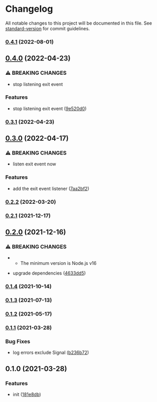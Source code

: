 # Changelog

All notable changes to this project will be documented in this file. See [standard-version](https://github.com/conventional-changelog/standard-version) for commit guidelines.

### [0.4.1](https://github.com/BlackGlory/you-died/compare/v0.4.0...v0.4.1) (2022-08-01)

## [0.4.0](https://github.com/BlackGlory/you-died/compare/v0.3.1...v0.4.0) (2022-04-23)


### ⚠ BREAKING CHANGES

* stop listening exit event

### Features

* stop listening exit event ([9e520d0](https://github.com/BlackGlory/you-died/commit/9e520d06c76094633cc62ee8d2b4f26888018298))

### [0.3.1](https://github.com/BlackGlory/you-died/compare/v0.3.0...v0.3.1) (2022-04-23)

## [0.3.0](https://github.com/BlackGlory/you-died/compare/v0.2.2...v0.3.0) (2022-04-17)


### ⚠ BREAKING CHANGES

* listen exit event now

### Features

* add the exit event listener ([7aa2bf2](https://github.com/BlackGlory/you-died/commit/7aa2bf25618ae24074eb88f9b35b61041ad20d0d))

### [0.2.2](https://github.com/BlackGlory/you-died/compare/v0.2.1...v0.2.2) (2022-03-20)

### [0.2.1](https://github.com/BlackGlory/you-died/compare/v0.2.0...v0.2.1) (2021-12-17)

## [0.2.0](https://github.com/BlackGlory/you-died/compare/v0.1.4...v0.2.0) (2021-12-16)


### ⚠ BREAKING CHANGES

* - The minimum version is Node.js v16

* upgrade dependencies ([4633dd5](https://github.com/BlackGlory/you-died/commit/4633dd5d4367a3efc326436644bbee25e49740cf))

### [0.1.4](https://github.com/BlackGlory/you-died/compare/v0.1.3...v0.1.4) (2021-10-14)

### [0.1.3](https://github.com/BlackGlory/you-died/compare/v0.1.2...v0.1.3) (2021-07-13)

### [0.1.2](https://github.com/BlackGlory/you-died/compare/v0.1.1...v0.1.2) (2021-05-17)

### [0.1.1](https://github.com/BlackGlory/you-died/compare/v0.1.0...v0.1.1) (2021-03-28)


### Bug Fixes

* log errors exclude Signal ([b236b72](https://github.com/BlackGlory/you-died/commit/b236b72af249daa5faa824e395038226e977ee6d))

## 0.1.0 (2021-03-28)


### Features

* init ([181e8db](https://github.com/BlackGlory/you-died/commit/181e8db28ee4027d2edbd6ce5e60d9a99a378d34))
